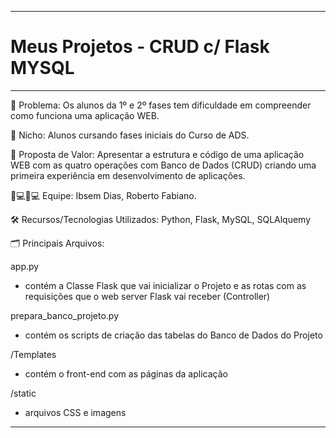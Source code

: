 --------------------
# Meus Projetos - CRUD c/ Flask MYSQL  
--------------------
🙁 Problema:
Os alunos da 1º e 2º fases tem dificuldade em compreender como funciona uma aplicação WEB.

🙂 Nicho: 
Alunos cursando fases iniciais do Curso de ADS.

🎁 Proposta de Valor: 
Apresentar a estrutura e código de uma aplicação WEB com as quatro operações com Banco de Dados (CRUD) criando uma primeira experiência em desenvolvimento de aplicações.

🧑💻👩💻 Equipe: 
Ibsem Dias, Roberto Fabiano.

🛠️ Recursos/Tecnologias Utilizados:
Python, Flask, MySQL, SQLAlquemy

🗂️ Principais Arquivos:

app.py
- contém a Classe Flask que vai inicializar o Projeto e as rotas com as requisições que o web server Flask vai receber (Controller)

prepara_banco_projeto.py
- contém os scripts de criação das tabelas do Banco de Dados do Projeto

/Templates
- contém o front-end com as páginas da aplicação

/static
- arquivos CSS e imagens

-------------------
